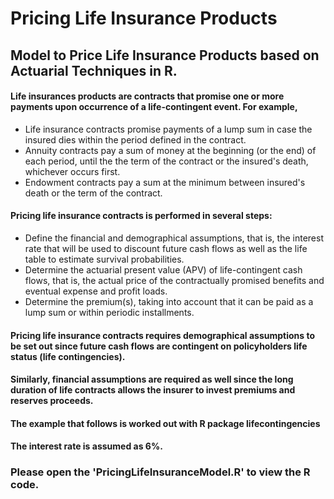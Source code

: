 # Pricing Life Insurance Products
## Model to Price Life Insurance Products based on Actuarial Techniques in R.

#### Life insurances products are contracts that promise one or more payments upon occurrence of a life-contingent event. For example,
* Life insurance contracts promise payments of a lump sum in case the insured dies within the period defined in the contract.
* Annuity contracts pay a sum of money at the beginning (or the end) of each period, until the the term of the contract or the insured's death, whichever occurs first.
* Endowment contracts pay a sum at the minimum between insured's death or the term of the contract.

#### Pricing life insurance contracts is performed in several steps:
* Define the financial and demographical assumptions, that is, the interest rate that will be used to discount future cash flows as well as the life table to estimate survival probabilities.
* Determine the actuarial present value (APV) of life-contingent cash flows, that is, the actual price of the contractually promised benefits and eventual expense and profit loads.
* Determine the premium(s), taking into account that it can be paid as a lump sum or within periodic installments.

#### Pricing life insurance contracts requires demographical assumptions to be set out since future cash flows are contingent on policyholders life status (life contingencies).
#### Similarly, financial assumptions are required as well since the long duration of life contracts allows the insurer to invest premiums and reserves proceeds.
#### The example that follows is worked out with R package lifecontingencies
#### The interest rate is assumed as 6%.

### Please open the 'PricingLifeInsuranceModel.R' to view the R code.


